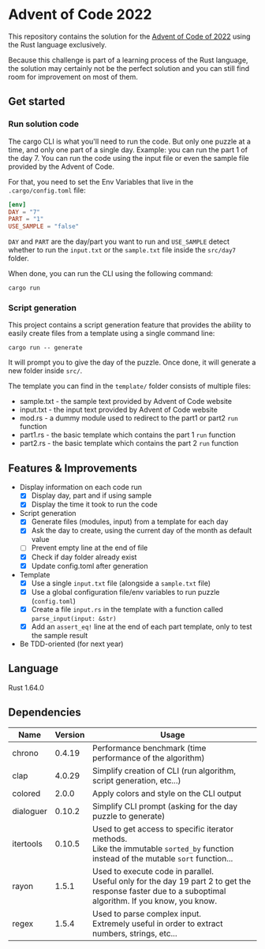 # Advent of Code 2022

This repository contains the solution for the [Advent of Code of 2022](https://adventofcode.com/2022) using the Rust language exclusively.

Because this challenge is part of a learning process of the Rust language, the solution may certainly not be the perfect solution and you can still find room for improvement on most of them.

## Get started

### Run solution code

The cargo CLI is what you'll need to run the code. But only one puzzle at a time, and only one part of a single day. Example: you can run the part 1 of the day 7. You can run the code using the input file or even the sample file provided by the Advent of Code.

For that, you need to set the Env Variables that live in the `.cargo/config.toml` file:

```toml
[env]
DAY = "7"
PART = "1"
USE_SAMPLE = "false"
```

`DAY` and `PART` are the day/part you want to run and `USE_SAMPLE` detect whether to run the `input.txt` or the `sample.txt` file inside the `src/day7` folder.

When done, you can run the CLI using the following command:

```
cargo run
```

### Script generation

This project contains a script generation feature that provides the ability to easily create files from a template using a single command line:

```
cargo run -- generate
```

It will prompt you to give the day of the puzzle. Once done, it will generate a new folder inside `src/`.

The template you can find in the `template/` folder consists of multiple files:

- sample.txt - the sample text provided by Advent of Code website
- input.txt - the input text provided by Advent of Code website
- mod.rs - a dummy module used to redirect to the part1 or part2 `run` function
- part1.rs - the basic template which contains the part 1 `run` function
- part2.rs - the basic template which contains the part 2 `run` function

## Features & Improvements

- Display information on each code run
  - [x] Display day, part and if using sample
  - [x] Display the time it took to run the code
- Script generation
  - [x] Generate files (modules, input) from a template for each day
  - [x] Ask the day to create, using the current day of the month as default value
  - [ ] Prevent empty line at the end of file
  - [x] Check if day folder already exist
  - [x] Update config.toml after generation
- Template
  - [x] Use a single `input.txt` file (alongside a `sample.txt` file)
  - [x] Use a global configuration file/env variables to run puzzle (`config.toml`)
  - [x] Create a file `input.rs` in the template with a function called `parse_input(input: &str)`
  - [x] Add an `assert_eq!` line at the end of each part template, only to test the sample result
- Be TDD-oriented (for next year)

## Language

Rust 1.64.0

## Dependencies

| Name      | Version | Usage                                                                                                                                                      |
| --------- | ------- | ---------------------------------------------------------------------------------------------------------------------------------------------------------- |
| chrono    | 0.4.19  | Performance benchmark (time performance of the algorithm)                                                                                                  |
| clap      | 4.0.29  | Simplify creation of CLI (run algorithm, script generation, etc...)                                                                                        |
| colored   | 2.0.0   | Apply colors and style on the CLI output                                                                                                                   |
| dialoguer | 0.10.2  | Simplify CLI prompt (asking for the day puzzle to generate)                                                                                                |
| itertools | 0.10.5  | Used to get access to specific iterator methods. <br />Like the immutable `sorted_by` function instead of the mutable `sort` function...                   |
| rayon     | 1.5.1   | Used to execute code in parallel. <br />Useful only for the day 19 part 2 to get the response faster due to a suboptimal algorithm. If you know, you know. |
| regex     | 1.5.4   | Used to parse complex input. <br />Extremely useful in order to extract numbers, strings, etc...                                                           |
